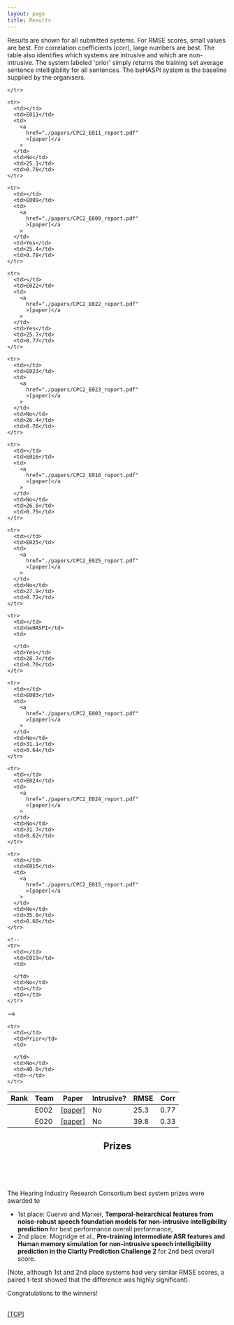 ```yaml
---
layout: page
title: Results
---
```


<div class="panel panel-default">
<div class="panel-body">

<div class="bg-light py-1">
      <div class="container page-content">
          <article>

Results are shown for all submitted systems. For RMSE scores, small values are best. For correlation coefficients (corr), large numbers are best. The table also identifies which systems are intrusive and which are non-intrusive. The system labeled 'prior' simply returns the training set average sentence intelligibility for all sentences. The beHASPI system is the baseline supplied by the organisers.

<table
  class="datatable table table-hover table-condensed"
  data-bar-hline="true"
  data-chart-default-mode="bar"
  data-chart-modes="bar,scatter"
  data-id-field="name"
  data-pagination="false"
  data-rank-mode="grouped_muted"
  data-row-highlighting="true"
  data-bar-height="340"
  data-show-chart="true"
  data-show-rank="true"
  data-sort-name="closed_rmse"
  data-sort-order="inc"
  data-scatter-x="closed_rmse"
  data-scatter-y="open_rmse"
  data-line-yaxis-beginatzero="true"
>
  <thead>
    <tr>
      <th class="sep-left-cell text-center" data-rank="true">Rank</th>
      <th
        class="sep-left-cell text-center"
        data-field="name"
        data-sortable="true"
        data-value-type="str"
        id="team"
      >
        Team
      </th>
      <th
        class="sep-left-cell text-center"
        data-field="paper"
        data-sortable="true"
        data-value-type="str"
        id="team"
      >
        Paper
      </th>
       <th
        class="sep-left-cell text-center"
        data-chartable="true"
        data-field="intrusive"
        data-sortable="true"
        data-value-type="bool"
        id="intrusive"
      >
        Intrusive?
      </th>
      <th
        class="sep-left-cell text-center"
        data-chartable="true"
        data-field="closed_rmse"
        data-sortable="true"
        data-value-type="float1"
      >
        RMSE
      </th>
      <th
        class="sep-right-cell sep-left-cell text-center"
        data-chartable="true"
        data-field="closed_corr"
        data-sortable="true"
        data-value-type="float2"
      >
        Corr
      </th>

    </tr>
  </thead>

  <tbody>

    <tr>
      <td></td>
      <td>E011</td>
      <td>
        <a
          href="./papers/CPC2_E011_report.pdf"
          >[paper]</a
        >
      </td>
      <td>No</td>
      <td>25.1</td>
      <td>0.78</td>
    </tr>

 <tr>
      <td></td>
      <td>E002</td>
      <td>
<a
          href="./papers/CPC2_E002_report.pdf"
          >[paper]</a
        >
      </td>
      <td>No</td>
      <td>25.3</td>
      <td>0.77</td>
    </tr>

    <tr>
      <td></td>
      <td>E009</td>
      <td>
        <a
          href="./papers/CPC2_E009_report.pdf"
          >[paper]</a
        >
      </td>
      <td>Yes</td>
      <td>25.4</td>
      <td>0.78</td>
    </tr>

    <tr>
      <td></td>
      <td>E022</td>
      <td>
        <a
          href="./papers/CPC2_E022_report.pdf"
          >[paper]</a
        >
      </td>
      <td>Yes</td>
      <td>25.7</td>
      <td>0.77</td>
    </tr>

    <tr>
      <td></td>
      <td>E023</td>
      <td>
        <a
          href="./papers/CPC2_E023_report.pdf"
          >[paper]</a
        >
      </td>
      <td>No</td>
      <td>26.4</td>
      <td>0.76</td>
    </tr>
    
    <tr>
      <td></td>
      <td>E016</td>
      <td>
        <a
          href="./papers/CPC2_E016_report.pdf"
          >[paper]</a
        >
      </td>
      <td>No</td>
      <td>26.8</td>
      <td>0.75</td>
    </tr>

    <tr>
      <td></td>
      <td>E025</td>
      <td>
        <a
          href="./papers/CPC2_E025_report.pdf"
          >[paper]</a
        >
      </td>
      <td>No</td>
      <td>27.9</td>
      <td>0.72</td>
    </tr>
    
    <tr>
      <td></td>
      <td>beHASPI</td>
      <td>
      
      </td>
      <td>Yes</td>
      <td>28.7</td>
      <td>0.70</td>
    </tr>

    <tr>
      <td></td>
      <td>E003</td>
      <td>
        <a
          href="./papers/CPC2_E003_report.pdf"
          >[paper]</a
        >
      </td>
      <td>No</td>
      <td>31.1</td>
      <td>0.64</td>
    </tr>
    
    <tr>
      <td></td>
      <td>E024</td>
      <td>
        <a
          href="./papers/CPC2_E024_report.pdf"
          >[paper]</a
        >
      </td>
      <td>No</td>
      <td>31.7</td>
      <td>0.62</td>
    </tr>

    <tr>
      <td></td>
      <td>E015</td>
      <td>
        <a
          href="./papers/CPC2_E015_report.pdf"
          >[paper]</a
        >
      </td>
      <td>No</td>
      <td>35.0</td>
      <td>0.60</td>
    </tr>
    
    <!--
    <tr>
      <td></td>
      <td>E019</td>
      <td>
        
      </td>
      <td>No</td>
      <td></td>
      <td></td>
    </tr>
 -->
    <tr>
      <td></td>
      <td>E020</td>
      <td>
        <a
          href="./papers/CPC2_E020_report.pdf"
          >[paper]</a
        >
      </td>
      <td>No</td>
      <td>39.8</td>
      <td>0.33</td>
    </tr>

    <tr>
      <td></td>
      <td>Prior</td>
      <td>
        
      </td>
      <td>No</td>
      <td>40.0</td>
      <td>-</td>
    </tr>

  </tbody>
</table>

<header>
    <h1>Prizes</h1>
  </header>

  <section>
    <br />

<p>The Hearing Industry Research Consortium best system prizes were awarded to</p>

<ul>
<li> 1st place: Cuervo and Marxer, <strong>Temporal-heirarchical features from noise-robust speech foundation models for non-intrusive intelligibility prediction</strong> for best performance overall performance,</li>
<li> 2nd place: Mogridge et al., <strong>Pre-training intermediate ASR features and Human memory simulation for non-intrusive speech intelligibility prediction in the Clarity Prediction Challenge 2</strong> for 2nd best overall score.</li>
</ul>

(Note, although 1st and 2nd place systems had very similar RMSE scores, a paired t-test showed that the difference was highly significant).

<p/>

<p>Congratulations to the winners!</p>

<br />
<a href="#TOP">[TOP]</a>
<p />
<br />
<br />

  </section>

</article>

</div>

</div>

